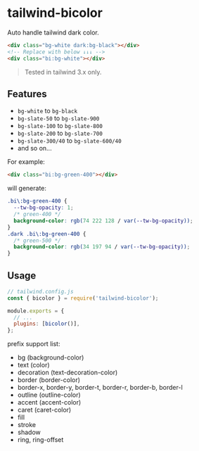 # tailwind-bicolor

Auto handle tailwind dark color.

```html
<div class="bg-white dark:bg-black"></div>
<!-- Replace with below ↓↓↓ -->
<div class="bi:bg-white"></div>
```

> Tested in tailwind 3.x only.

## Features

- `bg-white` to `bg-black`
- `bg-slate-50` to `bg-slate-900`
- `bg-slate-100` to `bg-slate-800`
- `bg-slate-200` to `bg-slate-700`
- `bg-slate-300/40` to `bg-slate-600/40`
- and so on...

For example:

```html
<div class="bi:bg-green-400"></div>
```

will generate:

```css
.bi\:bg-green-400 {
  --tw-bg-opacity: 1;
  /* green-400 */
  background-color: rgb(74 222 128 / var(--tw-bg-opacity));
}
.dark .bi\:bg-green-400 {
  /* green-500 */
  background-color: rgb(34 197 94 / var(--tw-bg-opacity));
}
```

## Usage

```javascript
// tailwind.config.js
const { bicolor } = require('tailwind-bicolor');

module.exports = {
  // ...
  plugins: [bicolor()],
};
```

prefix support list:

- bg (background-color)
- text (color)
- decoration (text-decoration-color)
- border (border-color)
- border-x, border-y, border-t, border-r, border-b, border-l
- outline (outline-color)
- accent (accent-color)
- caret (caret-color)
- fill
- stroke
- shadow
- ring, ring-offset
